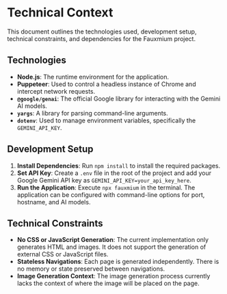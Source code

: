 # Technical Context

This document outlines the technologies used, development setup, technical constraints, and dependencies for the Fauxmium project.

## Technologies

- **Node.js**: The runtime environment for the application.
- **Puppeteer**: Used to control a headless instance of Chrome and intercept network requests.
- **`@google/genai`**: The official Google library for interacting with the Gemini AI models.
- **`yargs`**: A library for parsing command-line arguments.
- **`dotenv`**: Used to manage environment variables, specifically the `GEMINI_API_KEY`.

## Development Setup

1.  **Install Dependencies**: Run `npm install` to install the required packages.
2.  **Set API Key**: Create a `.env` file in the root of the project and add your Google Gemini API key as `GEMINI_API_KEY=your_api_key_here`.
3.  **Run the Application**: Execute `npx fauxmium` in the terminal. The application can be configured with command-line options for port, hostname, and AI models.

## Technical Constraints

- **No CSS or JavaScript Generation**: The current implementation only generates HTML and images. It does not support the generation of external CSS or JavaScript files.
- **Stateless Navigations**: Each page is generated independently. There is no memory or state preserved between navigations.
- **Image Generation Context**: The image generation process currently lacks the context of where the image will be placed on the page.
